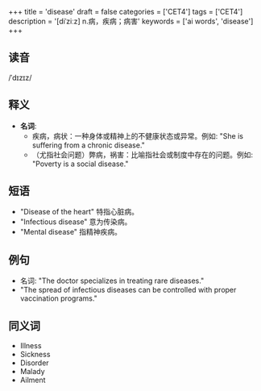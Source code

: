 +++
title = 'disease'
draft = false
categories = ['CET4']
tags = ['CET4']
description = '[diˈziːz] n.病，疾病；病害'
keywords = ['ai words', 'disease']
+++

## 读音
/ˈdɪzɪz/

## 释义
- **名词**: 
    - 疾病，病状：一种身体或精神上的不健康状态或异常。例如: "She is suffering from a chronic disease."
    - （尤指社会问题）弊病，祸害：比喻指社会或制度中存在的问题。例如: "Poverty is a social disease."

## 短语
- "Disease of the heart" 特指心脏病。
- "Infectious disease" 意为传染病。
- "Mental disease" 指精神疾病。

## 例句
- 名词: "The doctor specializes in treating rare diseases."
- "The spread of infectious diseases can be controlled with proper vaccination programs."

## 同义词
- Illness
- Sickness
- Disorder
- Malady
- Ailment
